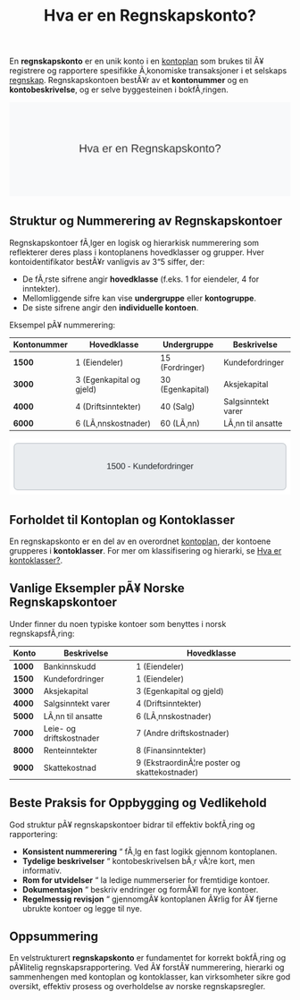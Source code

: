 ﻿---
title: "Hva er en Regnskapskonto?"
meta_title: "Hva er en Regnskapskonto?"
meta_description: 'En **regnskapskonto** er en unik konto i en [kontoplan](/blogs/regnskap/hva-er-kontoplan "Hva er en Kontoplan? Komplett Guide til Kontoplaner i Norsk Regnskap")...'
slug: hva-er-regnskapskonto
type: blog
layout: pages/single
---

En **regnskapskonto** er en unik konto i en [kontoplan](/blogs/regnskap/hva-er-kontoplan "Hva er en Kontoplan? Komplett Guide til Kontoplaner i Norsk Regnskap") som brukes til Ã¥ registrere og rapportere spesifikke Ã¸konomiske transaksjoner i et selskaps [regnskap](/blogs/regnskap/hva-er-regnskap "Hva er Regnskap? Komplett Guide til RegnskapsfÃ¸ring i Norge"). Regnskapskontoen bestÃ¥r av et **kontonummer** og en **kontobeskrivelse**, og er selve byggesteinen i bokfÃ¸ringen.

![Hva er en Regnskapskonto?](hva-er-regnskapskonto-image.svg)

## Struktur og Nummerering av Regnskapskontoer

Regnskapskontoer fÃ¸lger en logisk og hierarkisk nummerering som reflekterer deres plass i kontoplanens hovedklasser og grupper. Hver kontoidentifikator bestÃ¥r vanligvis av 3“5 siffer, der:

* De fÃ¸rste sifrene angir **hovedklasse** (f.eks. 1 for eiendeler, 4 for inntekter).
* Mellomliggende sifre kan vise **undergruppe** eller **kontogruppe**.
* De siste sifrene angir den **individuelle kontoen**.

Eksempel pÃ¥ nummerering:

| Kontonummer | Hovedklasse | Undergruppe | Beskrivelse           |
|------------|-------------|-------------|-----------------------|
| **1500**   | 1 (Eiendeler) | 15 (Fordringer) | Kundefordringer       |
| **3000**   | 3 (Egenkapital og gjeld) | 30 (Egenkapital) | Aksjekapital         |
| **4000**   | 4 (Driftsinntekter) | 40 (Salg) | Salgsinntekt varer       |
| **6000**   | 6 (LÃ¸nnskostnader) | 60 (LÃ¸nn) | LÃ¸nn til ansatte         |

![Eksempel pÃ¥ Regnskapskonto](regnskapskonto-eksempel.svg)

## Forholdet til Kontoplan og Kontoklasser

En regnskapskonto er en del av en overordnet [kontoplan](/blogs/regnskap/hva-er-kontoplan "Hva er en Kontoplan? Komplett Guide til Kontoplaner i Norsk Regnskap"), der kontoene grupperes i **kontoklasser**. For mer om klassifisering og hierarki, se [Hva er kontoklasser?](/blogs/regnskap/hva-er-kontoklasser "Hva er Kontoklasser? En Komplett Guide til Norsk Kontoklassesystem").

## Vanlige Eksempler pÃ¥ Norske Regnskapskontoer

Under finner du noen typiske kontoer som benyttes i norsk regnskapsfÃ¸ring:

| Konto  | Beskrivelse                              | Hovedklasse |
|--------|------------------------------------------|-------------|
| **1000** | Bankinnskudd                            | 1 (Eiendeler) |
| **1500** | Kundefordringer                         | 1 (Eiendeler) |
| **3000** | Aksjekapital                            | 3 (Egenkapital og gjeld) |
| **4000** | Salgsinntekt varer                      | 4 (Driftsinntekter) |
| **5000** | LÃ¸nn til ansatte                        | 6 (LÃ¸nnskostnader) |
| **7000** | Leie- og driftskostnader                | 7 (Andre driftskostnader) |
| **8000** | Renteinntekter                          | 8 (Finansinntekter) |
| **9000** | Skattekostnad                           | 9 (EkstraordinÃ¦re poster og skattekostnader) |

## Beste Praksis for Oppbygging og Vedlikehold

God struktur pÃ¥ regnskapskontoer bidrar til effektiv bokfÃ¸ring og rapportering:

* **Konsistent nummerering** “ fÃ¸lg en fast logikk gjennom kontoplanen.
* **Tydelige beskrivelser** “ kontobeskrivelsen bÃ¸r vÃ¦re kort, men informativ.
* **Rom for utvidelser** “ la ledige nummerserier for fremtidige kontoer.
* **Dokumentasjon** “ beskriv endringer og formÃ¥l for nye kontoer.
* **Regelmessig revisjon** “ gjennomgÃ¥ kontoplanen Ã¥rlig for Ã¥ fjerne ubrukte kontoer og legge til nye.

## Oppsummering

En velstrukturert **regnskapskonto** er fundamentet for korrekt bokfÃ¸ring og pÃ¥litelig regnskapsrapportering. Ved Ã¥ forstÃ¥ nummerering, hierarki og sammenhengen med kontoplan og kontoklasser, kan virksomheter sikre god oversikt, effektiv prosess og overholdelse av norske regnskapsregler.


